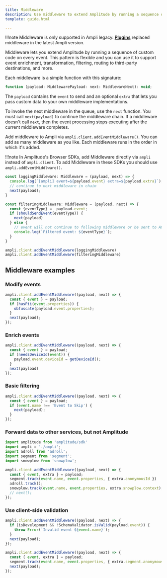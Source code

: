 ```yaml
---
title: Middleware
description: Use middleware to extend Amplitude by running a sequence of custom code on every event. This pattern is flexible and you can use it to support event enrichment, transformation, filtering, routing to third-party destinations, and more.
template: guide.html

---
```


!!!note
    Middleware is only supported in Ampli legacy. **[Plugins](../plugin/)** replaced middleware in the latest Ampli version.

Middleware lets you extend Amplitude by running a sequence of custom code on every event.
 This pattern is flexible and you can use it to support event enrichment, transformation, filtering, routing to third-party destinations, and more.

Each middleware is a simple function with this signature:

```js
function (payload: MiddlewarePayload: next: MiddlewareNext): void;
```

The `payload` contains the `event` to send and an optional `extra` that lets you pass custom data to your own middleware implementations.

To invoke the next middleware in the queue, use the `next` function.
 You must call `next(payload)` to continue the middleware chain. If a middleware doesn't call `next`, then the event processing stops executing after the current middleware completes.

Add middleware to Ampli via `ampli.client.addEventMiddleware()`. You can add as many middleware as you like. Each middleware runs in the order in which it's added.

!!!note
    In Amplitude's Browser SDKs, add Middleware directly via `ampli` instead of `ampli.client`. To add Middleware in these
    SDKs you should use `ampli.addEventMiddlware()`.

```js
const loggingMiddleware: Middleware = (payload, next) => {
  console.log(`[ampli] event=${payload.event} extra=${payload.extra}`);
  // continue to next middleware in chain
  next(payload);
}

const filteringMiddleware: Middleware = (payload, next) => {
  const {eventType} =  payload.event;
  if (shouldSendEvent(eventType)) {
    next(payload)
  } else {
    // event will not continue to following middleware or be sent to Amplitude
    console.log(`Filtered event: ${eventType}`);
  }
}

ampli.client.addEventMiddleware(loggingMiddleware)
ampli.client.addEventMiddleware(filteringMiddleware)
```

## Middleware examples

### Modify events

```js
ampli.client.addEventMiddleware((payload, next) => {
  const { event } = payload;
  if (hasPii(event.properties)) {
    obfuscate(payload.event.properties);
  }
  next(payload);
});
```

### Enrich events

```js
ampli.client.addEventMiddleware((payload, next) => {
  const { event } = payload;
  if (needsDeviceId(event)) {
    payload.event.deviceId = getDeviceId();
  }
  next(payload)
});
```

### Basic filtering

```js
ampli.client.addEventMiddleware((payload, next) => {
  const { event } = payload;
  if (event.name !== 'Event to Skip') {
    next(payload);
  }
});
```

### Forward data to other services, but not Amplitude

```js
import amplitude from 'amplitude/sdk'
import ampli = './ampli';
import adroll from 'adroll';
import segment from 'segment';
import snowplow from 'snowplow';

ampli.client.addEventMiddleware((payload, next) => {
  const { event, extra } = payload;
  segment.track(event.name, event.properties, { extra.anonymousId })
  adroll.track();
  snowplow.track(event.name, event.properties, extra.snowplow.context);
  // next();
});
```

### Use client-side validation

```js
ampli.client.addEventMiddleware((payload, next) => {
  if (isDevelopment && !SchemaValidator.isValid(payload.event)) {
    throw Error(`Invalid event ${event.name}`);
  }
  next(payload);
});

ampli.client.addEventMiddleware((payload, next) => {
  const { event, extra } = payload;
  segment.track(event.name, event.properties, { extra.segment.anonymousId })
  next(payload);
});
```
